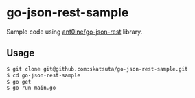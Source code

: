 # go-json-rest-sample
Sample code using [ant0ine/go-json-rest](https://github.com/ant0ine/go-json-rest) library.

## Usage

```sh
$ git clone git@github.com:skatsuta/go-json-rest-sample.git
$ cd go-json-rest-sample
$ go get
$ go run main.go
```
